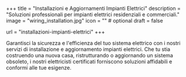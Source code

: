 
+++
title = "Installazioni e Aggiornamenti Impianti Elettrici"
description = "Soluzioni professionali per impianti elettrici residenziali e commerciali."
image = "wiring_installation.jpg"
icon = "" # optional
draft = false

url = "installazioni-impianti-elettrici"
+++

Garantisci la sicurezza e l'efficienza del tuo sistema elettrico con i nostri servizi di installazione e aggiornamento impianti elettrici. Che tu stia costruendo una nuova casa, ristrutturando o aggiornando un sistema obsoleto, i nostri elettricisti certificati forniscono soluzioni affidabili e conformi alle tue esigenze.
